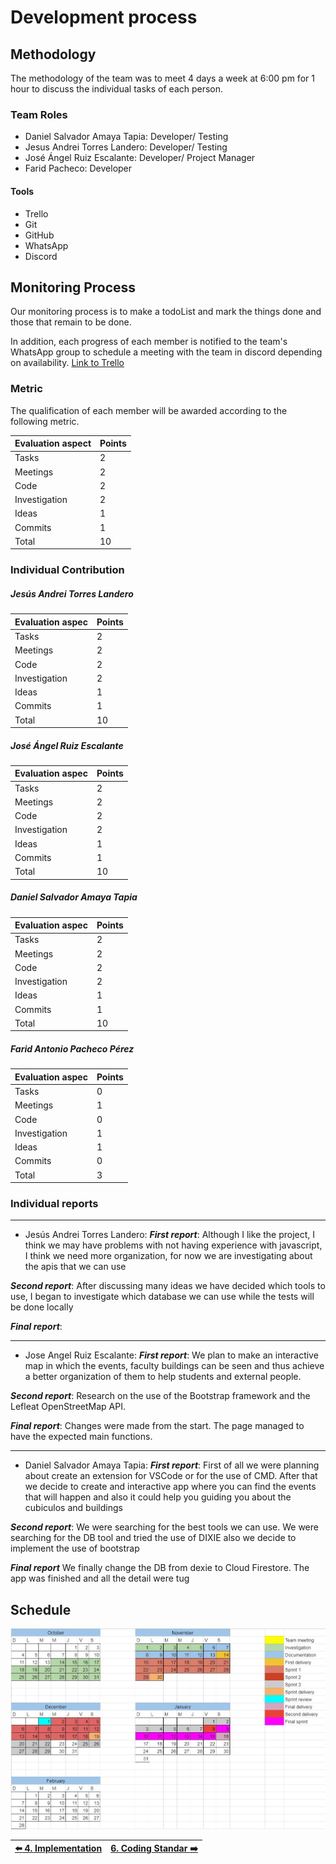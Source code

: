 
# Development process

## Methodology

The methodology of the team was to meet 4 days a week at 6:00 pm for 1 hour to discuss the individual tasks of each person.


### Team Roles

+ Daniel Salvador Amaya Tapia: Developer/ Testing
+ Jesus Andrei Torres Landero: Developer/ Testing
+ José Ángel Ruiz Escalante: Developer/ Project Manager
+ Farid Pacheco: Developer 


#### Tools

+ Trello
+ Git
+ GitHub
+ WhatsApp
+ Discord


## Monitoring Process

Our monitoring process is to make a todoList and mark the things done and those that remain to be done.

In addition, each progress of each member is notified to the team's WhatsApp group to schedule a meeting with the team in discord depending on availability.
[Link to Trello](https://trello.com/b/zuJK3nxW/proyecto-poo)



### Metric
The qualification of each member will be awarded according to the following metric.

| Evaluation aspect  | Points  | 
| ----------------- | ------- | 
| Tasks             |    2    |   
| Meetings          |    2    | 
| Code              |    2    | 
| Investigation     |    2    | 
| Ideas             |    1    | 
| Commits           |    1    | 
| Total             |    10   | 

### Individual Contribution

##### Jesús Andrei Torres Landero

| Evaluation aspec  | Points  | 
| ----------------- | ------- | 
| Tasks             |    2    |   
| Meetings          |    2    | 
| Code              |    2    | 
| Investigation     |    2    | 
| Ideas             |    1    | 
| Commits           |    1    | 
| Total             |    10   |

##### José Ángel Ruiz Escalante

| Evaluation aspec  | Points  | 
| ----------------- | ------- | 
| Tasks             |    2    |   
| Meetings          |    2    | 
| Code              |    2    | 
| Investigation     |    2    | 
| Ideas             |    1    | 
| Commits           |    1    | 
| Total             |    10   |

##### Daniel Salvador Amaya Tapia

| Evaluation aspec  | Points  | 
| ----------------- | ------- | 
| Tasks             |    2    |   
| Meetings          |    2    | 
| Code              |    2    | 
| Investigation     |    2    | 
| Ideas             |    1    | 
| Commits           |    1    | 
| Total             |    10   |

##### Farid Antonio Pacheco Pérez

| Evaluation aspec  | Points  | 
| ----------------- | ------- | 
| Tasks             |    0    |   
| Meetings          |    1    | 
| Code              |    0    | 
| Investigation     |    1    | 
| Ideas             |    1    | 
| Commits           |    0    | 
| Total             |    3    |

### Individual reports

---

+ Jesús Andrei Torres Landero:
***First report***: Although I like the project, I think we may have problems with not having experience with javascript, I think we need more organization, for now we are investigating about the apis that we can use

***Second report***: 
After discussing many ideas we have decided which tools to use, I began to investigate which database we can use while the tests will be done locally

***Final report***: 

---

+ Jose Angel Ruiz Escalante:
***First report***: We plan to make an interactive map in which the events, faculty buildings can be seen and thus achieve a better organization of them to help students and external people.

***Second report***: Research on the use of the Bootstrap framework and the Lefleat OpenStreetMap API.

***Final report***: Changes were made from the start. The page managed to have the expected main functions.

---

+ Daniel Salvador Amaya Tapia:
***First report***:
First of all we were planning about create an extension for VSCode or for the use of CMD.
After that we decide to create and interactive app where you can find the events that will happen and also it could help you guiding you about the cubiculos and buildings

***Second report***:
We were searching for the best tools we can use. We were searching for the DB tool and tried the use of DIXIE also we decide to implement the use of bootstrap

***Final report***
We finally change the DB from dexie to Cloud Firestore. The app was finished and all the detail were tug

## Schedule

![img](img/schedule.jpg)


|[:arrow_left: 4. Implementation](Implementation.md)|[6. Coding Standar :arrow_right:](Coding_Standard.md)|
|---|---|
